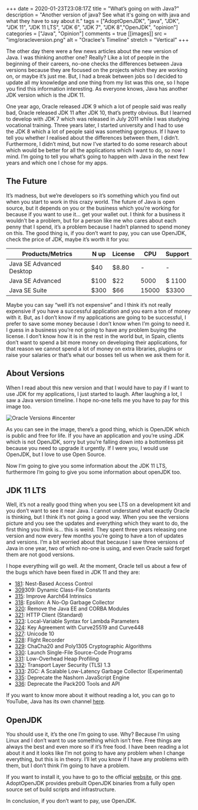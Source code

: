 +++
date = 2020-01-23T23:08:17Z
title = "What’s going on with Java?"
description = "Another version of java? See what it's going on with java and what they have to say about it."
tags = ["AdoptOpenJDK", "java", "JDK", "JDK 11", "JDK 11 LTS", "JDK 6", "JDK 7", "JDK 8","OpenJDK", "opinion"]
categories = ["Java", "Opinion"]
comments = true
[[images]]
src = "img/oracleversion.png"
alt = "Oraclee's Timeline"
stretch = "Vertical"
+++

The other day there were a few news articles about the new version of Java. I was thinking another one? Really? Like a lot of people in the beginning of their careers, no-one checks the differences between Java versions because they are focused on the projects which they are working on, or maybe it’s just me. But, I had a break between jobs so I decided to update all my knowledge and one thing from my list was this one, so I hope you find this information interesting. As everyone knows, Java has another JDK version which is the JDK 11.

One year ago, Oracle released JDK 9 which a lot of people said was really bad, Oracle released JDK 11 after JDK 10, that’s pretty obvious. But I learned to develop with JDK 7 which was released in July 2011 while I was studying vocational training. Three years later, I started university and I had to use the JDK 8 which a lot of people said was something gorgeous. If I have to tell you whether I realised about the differences between them, I didn’t. Furthermore, I didn’t mind, but now I’ve started to do some research about which would be better for all the applications which I want to do, so now I mind. I’m going to tell you what’s going to happen with Java in the next few years and which one I chose for my apps.


## The Future

It’s madness, but we’re developers so it’s something which you find out when you start to work in this crazy world. The future of Java is open source, but it depends on you or the business which you’re working for because if you want to use it… get your wallet out. I think for a business it wouldn’t be a problem, but for a person like me who cares about each penny that I spend, it’s a problem because I hadn’t planned to spend money on this. The good thing is, if you don’t want to pay, you can use OpenJDK, check the price of JDK, maybe it’s worth it for you:

|  Products/Metrics | N up | License | CPU  | Support |
|---|---|---|---|---|
| Java SE Advanced Desktop  | $40  | $8.80  | - | -  |
| Java SE Advanced | $100  | $22  | 5000  | $ 1100  |
| Java SE Suite  | $300 | $66  | 15000  |  $3300 |

Maybe you can say “well it’s not expensive” and I think it’s not really expensive if you have a successful application and you earn a ton of money with it. But, as I don’t know if my applications are going to be successful, I prefer to save some money because I don’t know when I’m going to need it. I guess in a business you’re not going to have any problem buying the license. I don’t know how it is in the rest in the world but, in Spain, clients don’t want to spend a bit more money on developing their applications, for that reason we cannot spend a lot of money on extra libraries, plugins or raise your salaries or that’s what our bosses tell us when we ask them for it.

## About Versions

When I read about this new version and that I would have to pay if I want to use JDK for my applications, I just started to laugh. After laughing a lot, I saw a Java version timeline. I hope no-one tells me you have to pay for this image too.

![Oracle Versions #incenter](/images/oracleversion.png)

As you can see in the image, there’s a good thing, which is OpenJDK which is public and free for life. If you have an application and you’re using JDK which is not OpenJDK, sorry but you’re falling down into a bottomless pit because you need to upgrade it urgently. If I were you, I would use OpenJDK, but I love to use Open Source.

Now I’m going to give you some information about the JDK 11 LTS, furthermore I’m going to give you some information about openJDK too.

## JDK 11 LTS

Well, it’s not a really good thing when you see LTS on a development kit and you don’t want to see it near Java. I cannot understand what exactly Oracle is thinking, but I think it’s not going a good way. When you see the versions picture and you see the updates and everything which they want to do, the first thing you think is… this is weird. They spent three years releasing one version and now every few months you’re going to have a ton of updates and versions. I’m a bit worried about that because I saw three versions of Java in one year, two of which no-one is using, and even Oracle said forget them are not good versions.

I hope everything will go well. At the moment, Oracle tell us about a few of the bugs which have been fixed in JDK 11 and they are:

- [181](http://openjdk.java.net/jeps/181): Nest-Based Access Control
- [309](http://openjdk.java.net/jeps/309)309: Dynamic Class-File Constants
- [315](http://openjdk.java.net/jeps/): Improve Aarch64 Intrinsics
- [318](http://openjdk.java.net/jeps/): Epsilon: A No-Op Garbage Collector
- [320](http://openjdk.java.net/jeps/): Remove the Java EE and CORBA Modules
- [321](http://openjdk.java.net/jeps/): HTTP Client (Standard)
- [323](http://openjdk.java.net/jeps/): Local-Variable Syntax for Lambda Parameters
- [324](http://openjdk.java.net/jeps/): Key Agreement with Curve25519 and Curve448
- [327](http://openjdk.java.net/jeps/): Unicode 10
- [328](http://openjdk.java.net/jeps/): Flight Recorder
- [329](http://openjdk.java.net/jeps/): ChaCha20 and Poly1305 Cryptographic Algorithms
- [330](http://openjdk.java.net/jeps/): Launch Single-File Source-Code Programs
- [331](http://openjdk.java.net/jeps/): Low-Overhead Heap Profiling
- [332](http://openjdk.java.net/jeps/): Transport Layer Security (TLS) 1.3
- [333](http://openjdk.java.net/jeps/): ZGC: A Scalable Low-Latency Garbage Collector (Experimental)
- [335](http://openjdk.java.net/jeps/): Deprecate the Nashorn JavaScript Engine
- [336](http://openjdk.java.net/jeps/): Deprecate the Pack200 Tools and API

If you want to know more about it without reading a lot, you can go to YouTube, Java has its own channel [here](https://www.youtube.com/channel/UCmRtPmgnQ04CMUpSUqPfhxQ).


## OpenJDK

You should use it, it’s the one I’m going to use. Why? Because I’m using Linux and I don’t want to use something which isn’t free. Free things are always the best and even more so if it’s free food. I have been reading a lot about it and it looks like I’m not going to have any problem when I change everything, but this is in theory. I’ll let you know if I have any problems with them, but I don’t think I’m going to have a problem.

If you want to install it, you have to go to the official [website](http://openjdk.java.net/), or this [one](https://adoptopenjdk.net/index.html?variant=openjdk11&jvmVariant=hotspot). AdoptOpenJDK provides prebuilt OpenJDK binaries from a fully open source set of build scripts and infrastructure.

In conclusion, if you don’t want to pay, use OpenJDK.
